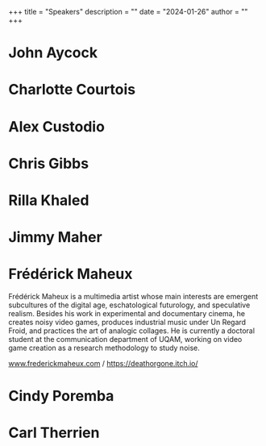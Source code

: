 +++
title = "Speakers"
description = ""
date = "2024-01-26"
author = ""
+++

# John Aycock

# Charlotte Courtois

# Alex Custodio

# Chris Gibbs

# Rilla Khaled

# Jimmy Maher

# Frédérick Maheux

Frédérick Maheux is a multimedia artist whose main interests are emergent subcultures of the digital age, eschatological futurology, and speculative realism. Besides his work in experimental and documentary cinema, he creates noisy video games, produces industrial music under Un Regard Froid, and practices the art of analogic collages. He is currently a doctoral student at the communication department of UQAM, working on video game creation as a research methodology to study noise.

www.frederickmaheux.com / https://deathorgone.itch.io/

# Cindy Poremba 

# Carl Therrien
